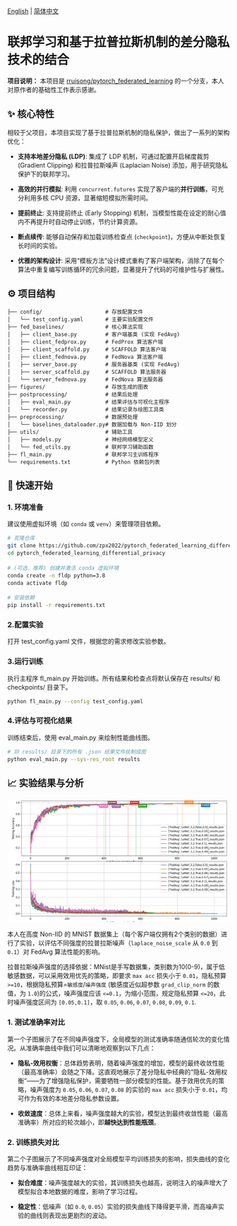 [English](README.md) | [简体中文](README.zh-CN.md)
# 联邦学习和基于拉普拉斯机制的差分隐私技术的结合

**项目说明：** 本项目是 [rruisong/pytorch_federated_learning](https://github.com/rruisong/pytorch_federated_learning) 的一个分支，本人对原作者的基础性工作表示感谢。

## ✨ 核心特性

相较于父项目，本项目实现了基于拉普拉斯机制的隐私保护，做出了一系列的架构优化：
- **支持本地差分隐私 (LDP)**: 集成了 LDP 机制，可通过配置开启梯度裁剪 (Gradient Clipping) 和拉普拉斯噪声 (Laplacian Noise) 添加，用于研究隐私保护下的联邦学习。

- **高效的并行模拟**: 利用 `concurrent.futures` 实现了客户端的**并行训练**，可充分利用多核 CPU 资源，显著缩短模拟所需时间。

- **提前终止**: 支持提前终止 (Early Stopping) 机制，当模型性能在设定的耐心值内不再提升时自动停止训练，节约计算资源。

- **断点续传**: 能够自动保存和加载训练检查点 (`checkpoint`)，方便从中断处恢复长时间的实验。
  
- **优雅的架构设计**: 采用“模板方法”设计模式重构了客户端架构，消除了在每个算法中重复编写训练循环的冗余问题，显著提升了代码的可维护性与扩展性。

## ⚙️ 项目结构

```text
├── config/                    # 存放配置文件
│   └── test_config.yaml       # 主要实验配置文件
├── fed_baselines/             # 核心算法实现
│   ├── client_base.py         # 客户端基类 (实现 FedAvg)
│   ├── client_fedprox.py      # FedProx 算法客户端
│   ├── client_scaffold.py     # SCAFFOLD 算法客户端
│   ├── client_fednova.py      # FedNova 算法客户端
│   ├── server_base.py         # 服务器基类 (实现 FedAvg)
│   ├── server_scaffold.py     # SCAFFOLD 算法服务器
│   └── server_fednova.py      # FedNova 算法服务器
├── figures/                   # 存放生成的图表
├── postprocessing/            # 结果后处理
│   ├── eval_main.py           # 结果评估与可视化主程序
│   └── recorder.py            # 结果记录与绘图工具类
├── preprocessing/             # 数据预处理
│   └── baselines_dataloader.py# 数据加载与 Non-IID 划分
├── utils/                     # 辅助工具
│   ├── models.py              # 神经网络模型定义
│   └── fed_utils.py           # 联邦学习辅助函数
├── fl_main.py                 # 联邦学习主训练程序
└── requirements.txt           # Python 依赖包列表
```

## 🚀 快速开始

### 1. 环境准备

建议使用虚拟环境（如 `conda` 或 `venv`）来管理项目依赖。

```bash
# 克隆仓库
git clone https://github.com/zpx2022/pytorch_federated_learning_differential_privacy.git
cd pytorch_federated_learning_differential_privacy

# (可选，推荐) 创建并激活 conda 虚拟环境
conda create -n fldp python=3.8
conda activate fldp

# 安装依赖
pip install -r requirements.txt
```

### 2.配置实验
打开 test_config.yaml 文件，根据您的需求修改实验参数。

### 3.运行训练
执行主程序 fl_main.py 开始训练。所有结果和检查点将默认保存在 results/ 和 checkpoints/ 目录下。
```bash
python fl_main.py --config test_config.yaml
```

### 4.评估与可视化结果
训练结束后，使用 eval_main.py 来绘制性能曲线图。
```bash
# 将 results/ 目录下的所有 .json 结果文件绘制成图
python eval_main.py --sys-res_root results
```

## 📈 实验结果与分析

![不同噪声强度对应准确度&损失变化曲线对比图](figures/FedAvg_LeNet_MNIST_NIID_LDP_Comparison_Annotated.png)

本人在高度 Non-IID 的 MNIST 数据集上（每个客户端仅拥有2个类别的数据）进行了实验，以评估不同强度的拉普拉斯噪声（`laplace_noise_scale` 从 `0.0` 到 `0.1`）对 FedAvg 算法性能的影响。


拉普拉斯噪声强度的选择依据：MNist是手写数据集，类别数为10(0-9)，属于低敏感数据，可以采用效用优先的策略，即要求 `max acc` 损失小于 `0.01`，隐私预算 `>=10`，根据隐私预算=`敏感度`/`噪声强度` (敏感度近似超参数 `grad_clip_norm` 的数值，为 `1.0`)的公式，噪声强度应该 `<=0.1`，为缩小范围，规定隐私预算 `<=20`，此时噪声强度区间为 `[0.05,0.1]`，取 `0.05`, `0.06`, `0.07`, `0.08`, `0.09`, `0.1`.

### 1\. 测试准确率对比

第一个子图展示了在不同噪声强度下，全局模型的测试准确率随通信轮次的变化情况。从准确率曲线中我们可以清晰地观察到以下几点：

  * **隐私-效用权衡**：总体趋势表明，随着噪声强度的增加，模型的最终收敛性能（最高准确率）会随之下降。这直观地展示了差分隐私中经典的“隐私-效用权衡”——为了增强隐私保护，需要牺牲一部分模型的性能。基于效用优先的策略，噪声强度为 `0.05`, `0.06`, `0.07`, `0.08` 的实验的 `max acc` 损失小于 `0.01`，均可作为有效的本地差分隐私参数设置。

  * **收敛速度**：总体上来看，噪声强度越大的实验，模型达到最终收敛性能（最高准确率）所对应的轮次越小，即**越快达到性能瓶颈**。

### 2\. 训练损失对比

第二个子图展示了不同噪声强度对全局模型平均训练损失的影响，损失曲线的变化趋势与准确率曲线相互印证：

  * **拟合难度**：噪声强度越大的实验，其训练损失也越高，说明注入的噪声增大了模型拟合本地数据的难度，影响了学习过程。

  * **稳定性**：低噪声（如 `0.0`, `0.05`）实验的损失曲线下降得更平滑，而高噪声实验的曲线则表现出更剧烈的波动。




